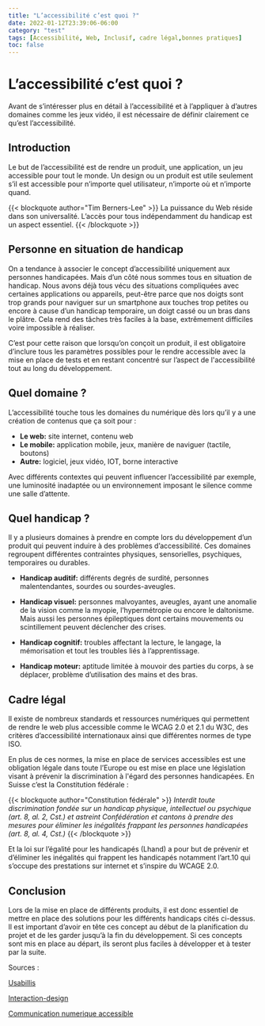 ```yaml
---
title: "L’accessibilité c’est quoi ?"
date: 2022-01-12T23:39:06-06:00
category: "test"
tags: [Accessibilité, Web, Inclusif, cadre légal,bonnes pratiques]
toc: false
---
```


# L’accessibilité c’est quoi ?
Avant de s’intéresser plus en détail à l’accessibilité et à l’appliquer à d’autres domaines comme les jeux vidéo, il est nécessaire de définir clairement ce qu’est l’accessibilité.

## Introduction
Le but de l’accessibilité est de rendre un produit, une application, un jeu accessible pour tout le monde. Un design ou un produit est utile seulement s’il est accessible pour n’importe quel utilisateur, n’importe où et n’importe quand.  

{{< blockquote author="Tim Berners-Lee" >}}
La puissance du Web réside dans son universalité. L’accès pour tous indépendamment du handicap est un aspect essentiel. 
{{< /blockquote >}}


## Personne en situation de handicap
On a tendance à associer le concept d’accessibilité uniquement aux personnes handicapées. Mais d’un côté nous sommes tous en situation de handicap. Nous avons déjà tous vécu des situations compliquées avec certaines applications ou appareils, peut-être parce que nos doigts sont trop grands pour naviguer sur un smartphone aux touches trop petites ou encore à cause d’un handicap temporaire, un doigt cassé ou un bras dans le plâtre. Cela rend des tâches très faciles à la base, extrêmement difficiles voire impossible à réaliser.

C’est pour cette raison que lorsqu’on conçoit un produit, il est obligatoire d’inclure tous les paramètres possibles pour le rendre accessible avec la mise en place de tests et en restant concentré sur l’aspect de l'accessibilité tout au long du développement.


## Quel domaine ?
L’accessibilité touche tous les domaines du numérique dès lors qu’il y a une création de contenus que ça soit pour :
* **Le web:** site internet, contenu web
* **Le mobile:** application mobile, jeux, manière de naviguer (tactile, boutons)
* **Autre:** logiciel, jeux vidéo, IOT, borne interactive

Avec différents contextes qui peuvent influencer l’accessibilité par exemple, une luminosité inadaptée ou un environnement imposant le silence comme une salle d’attente.

## Quel handicap ?
Il y a plusieurs domaines à prendre en compte lors du développement d’un produit qui peuvent induire à des problèmes d’accessibilité. Ces domaines regroupent différentes contraintes physiques, sensorielles, psychiques, temporaires ou durables.

* **Handicap auditif:** différents degrés de surdité, personnes malentendantes, sourdes ou sourdes-aveugles.

* **Handicap visuel:** personnes malvoyantes, aveugles, ayant une anomalie de la vision comme la myopie, l’hypermétropie ou encore le daltonisme. Mais aussi les personnes épileptiques dont certains mouvements ou scintillement peuvent déclencher des crises.

*	**Handicap cognitif:** troubles affectant la lecture, le langage, la mémorisation et tout les troubles liés à l’apprentissage.

* **Handicap moteur:** aptitude limitée à mouvoir des parties du corps, à se déplacer, problème d’utilisation des mains et des bras.


## Cadre légal
Il existe de nombreux standards et ressources numériques qui permettent de rendre le web plus accessible comme le WCAG 2.0 et 2.1 du W3C, des critères d’accessibilité internationaux ainsi que différentes normes de type ISO.

En plus de ces normes, la mise en place de services accessibles est une obligation légale dans toute l’Europe ou est mise en place une législation visant à prévenir la discrimination à l'égard des personnes handicapées. En Suisse c’est la Constitution fédérale :

{{< blockquote author="Constitution fédérale" >}}
*Interdit toute discrimination fondée sur un handicap physique, intellectuel ou psychique (art. 8, al. 2, Cst.) et astreint Confédération et cantons à prendre des mesures pour éliminer les inégalités frappant les personnes handicapées (art. 8, al. 4, Cst.)*
{{< /blockquote >}}

Et la loi sur l’égalité pour les handicapés (Lhand) a pour but de prévenir et d’éliminer les inégalités qui frappent les handicapés notamment l’art.10 qui s’occupe des prestations sur internet et s’inspire du WCAGE 2.0.

## Conclusion
Lors de la mise en place de différents produits, il est donc essentiel de mettre en place des solutions pour les différents handicaps cités ci-dessus. Il est important d’avoir en tête ces concept au début de la planification du projet et de les garder jusqu’à la fin du développement. Si ces concepts sont mis en place au départ, ils seront plus faciles à développer et à tester par la suite.


Sources : 

[Usabillis](https://www.usabilis.com/accessibilite-numerique/)

[Interaction-design](https://www.interaction-design.org/literature/article/accessibility-usability-for-all)

[Communication numerique accessible](https://www.edi.admin.ch/edi/fr/home/fachstellen/bfeh/themes-de-l-egalite/e-accessibility-/communicationnumeriqueaccessible2.html)
